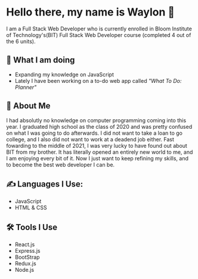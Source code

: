 # Hello there, my name is Waylon 👋
I am a Full Stack Web Developer who is currently enrolled in Bloom Institute of Technology's(BIT) Full Stack Web Developer course (completed 4 out of the 6 units).

## :walking: What I am doing
- Expanding my knowledge on JavaScript
- Lately I have been working on a to-do web app called _"What To Do: Planner"_

## :seedling: About Me
I had absolutly no knowledge on computer programming coming into this year. I graduated high school as the class of 2020 and was pretty confused on what I was going to do afterwards. I did not want to take a loan to go college, and I also did not want to work at a deadend job either. Fast fowarding to the middle of 2021, I was very lucky to have found out about BIT from my brother. It has literally opened an entirely new world to me, and I am enjoying every bit of it. Now I just want to keep refining my skills, and to become the best web developer I can be.

## :writing_hand: Languages I Use:
- JavaScript
- HTML & CSS

## :hammer_and_wrench: Tools I Use
- React.js
- Express.js
- BootStrap
- Redux.js
- Node.js

<!--
**DoctorWayWay/doctorwayway** is a ✨ _special_ ✨ repository because its `README.md` (this file) appears on your GitHub profile.

Here are some ideas to get you started:

- 🔭 I’m currently working on ...
- 🌱 I’m currently learning ...
- 👯 I’m looking to collaborate on ...
- 🤔 I’m looking for help with ...
- 💬 Ask me about ...
- 📫 How to reach me: ...
- 😄 Pronouns: ...
- ⚡ Fun fact: ...
-->
